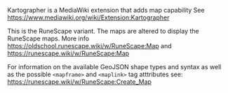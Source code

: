 Kartographer is a MediaWiki extension that adds map capability
See  https://www.mediawiki.org/wiki/Extension:Kartographer

This is the RuneScape variant. The maps are altered to display the RuneScape maps.
More info https://oldschool.runescape.wiki/w/RuneScape:Map and https://runescape.wiki/w/RuneScape:Map

For information on the available GeoJSON shape types and syntax as well as the possible `<mapframe>` and `<maplink>` tag atttributes see:
https://runescape.wiki/w/RuneScape:Create_Map